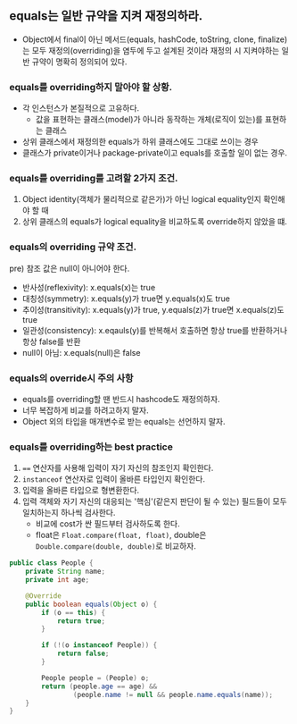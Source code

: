 ## equals는 일반 규약을 지켜 재정의하라.
 - Object에서 final이 아닌 메서드(equals, hashCode, toString, clone, finalize)는 모두 재정의(overriding)을 염두에 두고 설계된 것이라 재정의 시 지켜야하는 일반 규약이 명확히 정의되어 있다.

### equals를 overriding하지 말아야 할 상황.
 - 각 인스턴스가 본질적으로 고유하다.
    - 값을 표현하는 클래스(model)가 아니라 동작하는 개체(로직이 있는)를 표현하는 클래스
 - 상위 클래스에서 재정의한 equals가 하위 클래스에도 그대로 쓰이는 경우
 - 클래스가 private이거나 package-private이고 equals를 호출할 일이 없는 경우.
 
### equals를 overriding를 고려할 2가지 조건.
 1. Object identity(객체가 물리적으로 같은가)가 아닌 logical equality인지 확인해야 할 때 
 2. 상위 클래스의 equals가 logical equality을 비교하도록 override하지 않았을 떄.
 
### equals의 overriding 규약 조건.
pre) 참조 값은 null이 아니어야 한다. 
 - 반사성(reflexivity): x.equals(x)는 true
 - 대칭성(symmetry): x.equals(y)가 true면 y.equals(x)도 true
 - 추이성(transitivity): x.equals(y)가 true, y.equals(z)가 true면 x.equals(z)도 true
 - 일관성(consistency): x.eqauls(y)를 반복해서 호출하면 항상 true를 반환하거나 항상 false를 반환
 - null이 아님: x.equals(null)은 false
 
### equals의 override시 주의 사항
 - equals를 overriding할 땐 반드시 hashcode도 재정의하자.
 - 너무 복잡하게 비교를 하려고하지 말자.
 - Object 외의 타입을 매개변수로 받는 equals는 선언하지 말자.
 
### equals를 overriding하는 best practice
 1. `==` 연산자를 사용해 입력이 자기 자신의 참조인지 확인한다.
 2. `instanceof` 연산자로 입력이 올바른 타입인지 확인한다.
 3. 입력을 올바른 타입으로 형변환한다.
 4. 입력 객체와 자기 자신의 대응되는 '핵심'(같은지 판단이 될 수 있는) 필드들이 모두 일치하는지 하나씩 검사한다.
    - 비교에 cost가 싼 필드부터 검사하도록 한다.
    - float은 `Float.compare(float, float)`, double은 `Double.compare(double, double)`로 비교하자.
    
```java
public class People {
    private String name;
    private int age;

    @Override
    public boolean equals(Object o) {
        if (o == this) {
            return true;
        }

        if (!(o instanceof People)) {
            return false;
        }

        People people = (People) o;
        return (people.age == age) &&
                (people.name != null && people.name.equals(name));
    }
}
```
